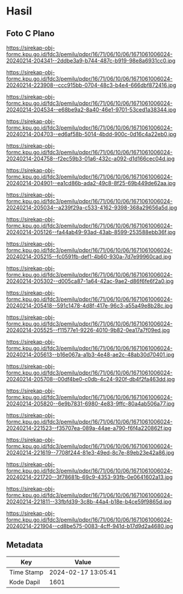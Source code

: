 # Hasil

## Foto C Plano

https://sirekap-obj-formc.kpu.go.id/fdc3/pemilu/pdpr/16/71/06/10/06/1671061006024-20240214-204341--2ddbe3a9-b744-487c-b919-98e8a6931cc0.jpg

https://sirekap-obj-formc.kpu.go.id/fdc3/pemilu/pdpr/16/71/06/10/06/1671061006024-20240214-223908--ccc915bb-0704-48c3-b4e4-666dbf872416.jpg

https://sirekap-obj-formc.kpu.go.id/fdc3/pemilu/pdpr/16/71/06/10/06/1671061006024-20240214-204534--e68be9a2-8a40-46e1-9701-53ced1a38344.jpg

https://sirekap-obj-formc.kpu.go.id/fdc3/pemilu/pdpr/16/71/06/10/06/1671061006024-20240214-204703--ed6af58b-5014-4bdd-900c-0d16c4a22eb0.jpg

https://sirekap-obj-formc.kpu.go.id/fdc3/pemilu/pdpr/16/71/06/10/06/1671061006024-20240214-204758--f2ec59b3-01a6-432c-a092-d1d166cec04d.jpg

https://sirekap-obj-formc.kpu.go.id/fdc3/pemilu/pdpr/16/71/06/10/06/1671061006024-20240214-204901--ea1cd86b-ada2-49c8-8f25-69b449de62aa.jpg

https://sirekap-obj-formc.kpu.go.id/fdc3/pemilu/pdpr/16/71/06/10/06/1671061006024-20240214-205034--a239f29a-c533-4162-9398-368a29656a5d.jpg

https://sirekap-obj-formc.kpu.go.id/fdc3/pemilu/pdpr/16/71/06/10/06/1671061006024-20240214-205126--fa44ab49-93ad-43ab-8599-253588ebb36f.jpg

https://sirekap-obj-formc.kpu.go.id/fdc3/pemilu/pdpr/16/71/06/10/06/1671061006024-20240214-205215--fc0591fb-def1-4b60-930a-7d7e99960cad.jpg

https://sirekap-obj-formc.kpu.go.id/fdc3/pemilu/pdpr/16/71/06/10/06/1671061006024-20240214-205302--d005ca87-1a64-42ac-9ae2-d86f6fe6f2a0.jpg

https://sirekap-obj-formc.kpu.go.id/fdc3/pemilu/pdpr/16/71/06/10/06/1671061006024-20240214-205418--591c1478-4d8f-417e-96c3-a55a49e8b28c.jpg

https://sirekap-obj-formc.kpu.go.id/fdc3/pemilu/pdpr/16/71/06/10/06/1671061006024-20240214-205525--f11577e1-9226-4010-9b82-0ea17a7f09ed.jpg

https://sirekap-obj-formc.kpu.go.id/fdc3/pemilu/pdpr/16/71/06/10/06/1671061006024-20240214-205613--b16e067a-a1b3-4e48-ae2c-48ab30d70401.jpg

https://sirekap-obj-formc.kpu.go.id/fdc3/pemilu/pdpr/16/71/06/10/06/1671061006024-20240214-205708--00df4be0-c0db-4c24-920f-db4f2fa463dd.jpg

https://sirekap-obj-formc.kpu.go.id/fdc3/pemilu/pdpr/16/71/06/10/06/1671061006024-20240214-205820--6e9b7831-6980-4e83-9ffc-80a4ab506a77.jpg

https://sirekap-obj-formc.kpu.go.id/fdc3/pemilu/pdpr/16/71/06/10/06/1671061006024-20240214-221523--f35707ea-089a-44ae-a790-f6f4a220862f.jpg

https://sirekap-obj-formc.kpu.go.id/fdc3/pemilu/pdpr/16/71/06/10/06/1671061006024-20240214-221619--7708f244-81e3-49ed-8c7e-89eb23e42a86.jpg

https://sirekap-obj-formc.kpu.go.id/fdc3/pemilu/pdpr/16/71/06/10/06/1671061006024-20240214-221720--3f78681b-69c9-4353-93fb-0e0641602a13.jpg

https://sirekap-obj-formc.kpu.go.id/fdc3/pemilu/pdpr/16/71/06/10/06/1671061006024-20240214-221811--33fbfd39-3c8b-44a4-b18e-b4ce59f9865d.jpg

https://sirekap-obj-formc.kpu.go.id/fdc3/pemilu/pdpr/16/71/06/10/06/1671061006024-20240214-221904--cd8be575-0083-4cff-941d-b17d9d2a4680.jpg


## Metadata

| Key        | Value               |
| ---------- | ------------------- |
| Time Stamp | 2024-02-17 13:05:41 |
| Kode Dapil | 1601                |



